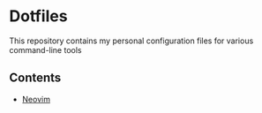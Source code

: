 # Dotfiles

This repository contains my personal configuration files for various command-line tools

## Contents

- [Neovim](https://neovim.io/)
